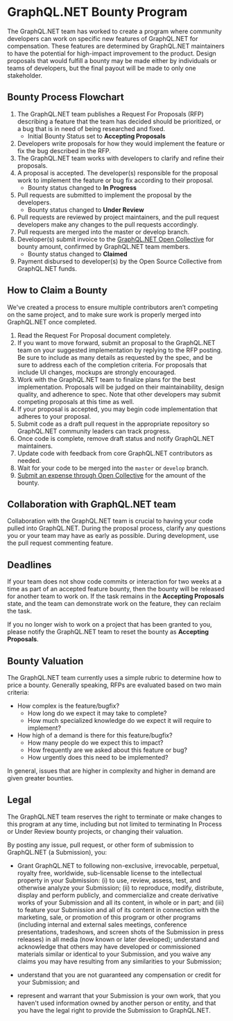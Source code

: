 # GraphQL.NET Bounty Program

The GraphQL.NET team has worked to create a program where community developers can work on specific new features
of GraphQL.NET for compensation. These features are determined by GraphQL.NET maintainers to have the
potential for high-impact improvement to the product. Design proposals that would fulfill a bounty may
be made either by individuals or teams of developers, but the final payout will be made to only one stakeholder.


## Bounty Process Flowchart

1. The GraphQL.NET team publishes a Request For Proposals (RFP) describing a feature that the team has decided
   should be prioritized, or a bug that is in need of being researched and fixed.
    * Initial Bounty Status set to **Accepting Proposals**
2. Developers write proposals for how they would implement the feature or fix the bug described in the RFP.
3. The GraphQL.NET team works with developers to clarify and refine their proposals.
4. A proposal is accepted. The developer(s) responsible for the proposal work to implement the feature or
   bug fix according to their proposal.
    * Bounty status changed to **In Progress**
5. Pull requests are submitted to implement the proposal by the developers.
    * Bounty status changed to **Under Review**
6. Pull requests are reviewed by project maintainers, and the pull request developers make any changes to the
   pull requests accordingly.
8. Pull requests are merged into the master or develop branch.
9. Developer(s) submit invoice to the [GraphQL.NET Open Collective](https://opencollective.com/graphql-net)
   for bounty amount, confirmed by GraphQL.NET team members.
    * Bounty status changed to **Claimed**
10. Payment disbursed to developer(s) by the Open Source Collective from GraphQL.NET funds.


## How to Claim a Bounty

We've created a process to ensure multiple contributors aren’t competing on the same project, and to make sure
work is properly merged into GraphQL.NET once completed.

1. Read the Request For Proposal document completely.
2. If you want to move forward, submit an proposal to the GraphQL.NET team on your suggested implementation by
   replying to the RFP posting. Be sure to include as many details as requested by the spec, and be sure to address
   each of the completion criteria. For proposals that include UI changes, mockups are strongly encouraged.
3. Work with the GraphQL.NET team to finalize plans for the best implementation. Proposals will be judged on their
   maintainability, design quality, and adherence to spec. Note that other developers may submit competing proposals
   at this time as well.
5. If your proposal is accepted, you may begin code implementation that adheres to your proposal.
7. Submit code as a draft pull request in the appropriate repository so GraphQL.NET community leaders can track progress.
8. Once code is complete, remove draft status and notify GraphQL.NET maintainers.
9. Update code with feedback from core GraphQL.NET contributors as needed.
10. Wait for your code to be merged into the `master` or `develop` branch.
11. [Submit an expense through Open Collective](https://opencollective.com/graphql-net/expenses/new) for the amount of the bounty.


## Collaboration with GraphQL.NET team

Collaboration with the GraphQL.NET team is crucial to having your code pulled into GraphQL.NET. During the proposal process,
clarify any questions you or your team may have as early as possible. During development, use the pull request commenting
feature.


## Deadlines

If your team does not show code commits or interaction for two weeks at a time as part of an accepted feature bounty, then
the bounty will be released for another team to work on. If the task remains in the **Accepting Proposals** state, and the
team can demonstrate work on the feature, they can reclaim the task.

If you no longer wish to work on a project that has been granted to you, please notify the GraphQL.NET team to reset the
bounty as **Accepting Proposals**.


## Bounty Valuation

The GraphQL.NET team currently uses a simple rubric to determine how to price a bounty. Generally speaking, RFPs are evaluated
based on two main criteria:

* How complex is the feature/bugfix?
    * How long do we expect it may take to complete?
    * How much specialized knowledge do we expect it will require to implement?
* How high of a demand is there for this feature/bugfix?
    * How many people do we expect this to impact?
    * How frequently are we asked about this feature or bug?
    * How urgently does this need to be implemented?

In general, issues that are higher in complexity and higher in demand are given greater bounties.


## Legal

The GraphQL.NET team reserves the right to terminate or make changes to this program at any time, including but not limited
to terminating In Process or Under Review bounty projects, or changing their valuation.

By posting any issue, pull request, or other form of submission to GraphQL.NET (a Submission), you:

* Grant GraphQL.NET to following non-exclusive, irrevocable, perpetual, royalty free, worldwide, sub-licensable license to the
   intellectual property in your Submission: (i) to use, review, assess, test, and otherwise analyze your Submission; (ii) to
   reproduce, modify, distribute, display and perform publicly, and commercialize and create derivative works of your Submission
   and all its content, in whole or in part; and (iii) to feature your Submission and all of its content in connection with the
   marketing, sale, or promotion of this program or other programs (including internal and external sales meetings, conference
   presentations, tradeshows, and screen shots of the Submission in press releases) in all media (now known or later developed);
   understand and acknowledge that others may have developed or commissioned materials similar or identical to your Submission,
   and you waive any claims you may have resulting from any similarities to your Submission;

* understand that you are not guaranteed any compensation or credit for your Submission; and

* represent and warrant that your Submission is your own work, that you haven't used information owned by another person or entity,
  and that you have the legal right to provide the Submission to GraphQL.NET.
